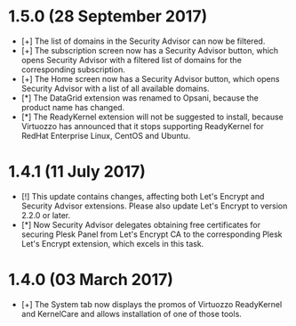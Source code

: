 # 1.5.0 (28 September 2017)

* [+] The list of domains in the Security Advisor can now be filtered.
* [+] The subscription screen now has a Security Advisor button, which opens Security Advisor with a filtered list of domains for the corresponding subscription.
* [+] The Home screen now has a Security Advisor button, which opens Security Advisor with a list of all available domains.
* [*] The DataGrid extension was renamed to Opsani, because the product name has changed.
* [*] The ReadyKernel extension will not be suggested to install, because Virtuozzo has announced that it stops supporting ReadyKernel for RedHat Enterprise Linux, CentOS and Ubuntu.

# 1.4.1 (11 July 2017)

* [!] This update contains changes, affecting both Let's Encrypt and Security Advisor extensions. Please also update Let's Encrypt to version 2.2.0 or later.
* [*] Now Security Advisor delegates obtaining free certificates for securing Plesk Panel from Let's Encrypt CA to the corresponding Plesk Let's Encrypt extension, which excels in this task.

# 1.4.0 (03 March 2017)

* [+] The System tab now displays the promos of Virtuozzo ReadyKernel and KernelCare and allows installation of one of those tools.
